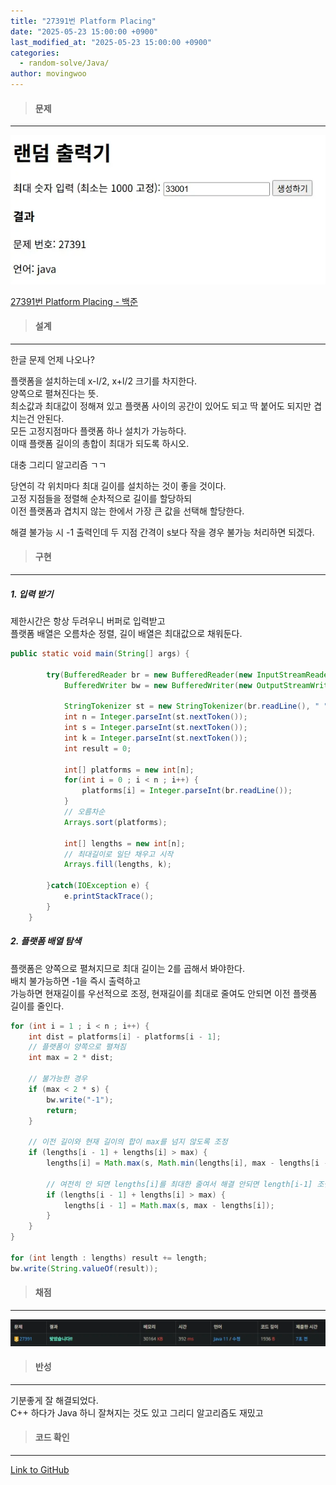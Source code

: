 ```yaml
---
title: "27391번 Platform Placing"
date: "2025-05-23 15:00:00 +0900"
last_modified_at: "2025-05-23 15:00:00 +0900"
categories: 
  - random-solve/Java/
author: movingwoo
---
```

> #### 문제  
---  
  
![img01](/assets/images/posts/random-solve/Java/2025-05-23-27391/img01.webp)  
  
[27391번 Platform Placing - 백준](https://www.acmicpc.net/problem/27391)  
   
> #### 설계  
---  
  
한글 문제 언제 나오나? 
  
플랫폼을 설치하는데 x-l/2, x+l/2 크기를 차지한다.  
양쪽으로 펼쳐진다는 뜻.  
최소값과 최대값이 정해져 있고 플랫폼 사이의 공간이 있어도 되고 딱 붙어도 되지만 겹치는건 안된다.  
모든 고정지점마다 플랫폼 하나 설치가 가능하다.  
이때 플랫폼 길이의 총합이 최대가 되도록 하시오.  
  
대충 그리디 알고리즘 ㄱㄱ  
  
당연히 각 위치마다 최대 길이를 설치하는 것이 좋을 것이다.  
고정 지점들을 정렬해 순차적으로 길이를 할당하되  
이전 플랫폼과 겹치지 않는 한에서 가장 큰 값을 선택해 할당한다.  
  
해결 불가능 시 -1 출력인데 두 지점 간격이 s보다 작을 경우 불가능 처리하면 되겠다.  

> #### 구현  
---  
  
##### 1. 입력 받기  
  
제한시간은 항상 두려우니 버퍼로 입력받고  
플랫폼 배열은 오름차순 정렬, 길이 배열은 최대값으로 채워둔다.  

```java
public static void main(String[] args) {
    	
    	try(BufferedReader br = new BufferedReader(new InputStreamReader(System.in));
	        BufferedWriter bw = new BufferedWriter(new OutputStreamWriter(System.out))) {
	        
	        StringTokenizer st = new StringTokenizer(br.readLine(), " ");
	        int n = Integer.parseInt(st.nextToken());
	        int s = Integer.parseInt(st.nextToken());
	        int k = Integer.parseInt(st.nextToken());
	        int result = 0;
	        
	        int[] platforms = new int[n];
	        for(int i = 0 ; i < n ; i++) {
	        	platforms[i] = Integer.parseInt(br.readLine());
	        }
	        // 오름차순
	        Arrays.sort(platforms);
	        
	        int[] lengths = new int[n];
	        // 최대길이로 일단 채우고 시작
	        Arrays.fill(lengths, k);
	        
	    }catch(IOException e) {
	        e.printStackTrace();
	    }
    }
```
  
##### 2. 플랫폼 배열 탐색  
  
플랫폼은 양쪽으로 펼쳐지므로 최대 길이는 2를 곱해서 봐야한다.  
배치 불가능하면 -1을 즉시 출력하고  
가능하면 현재길이를 우선적으로 조정, 현재길이를 최대로 줄여도 안되면 이전 플랫폼 길이를 줄인다.   
  
```java
for (int i = 1 ; i < n ; i++) {
    int dist = platforms[i] - platforms[i - 1];
    // 플랫폼이 양쪽으로 펼쳐짐
    int max = 2 * dist;

    // 불가능한 경우
    if (max < 2 * s) {
        bw.write("-1");
        return;
    }

    // 이전 길이와 현재 길이의 합이 max를 넘지 않도록 조정
    if (lengths[i - 1] + lengths[i] > max) {
        lengths[i] = Math.max(s, Math.min(lengths[i], max - lengths[i - 1]));

        // 여전히 안 되면 lengths[i]를 최대한 줄여서 해결 안되면 length[i-1] 조절을 해야함
        if (lengths[i - 1] + lengths[i] > max) {
            lengths[i - 1] = Math.max(s, max - lengths[i]);
        }
    }
}

for (int length : lengths) result += length;
bw.write(String.valueOf(result));
```
  
> #### 채점  
---  

![img02](/assets/images/posts/random-solve/Java/2025-05-23-27391/img02.webp)  
  
> #### 반성  
---  
  
기분좋게 잘 해결되었다.  
C++ 하다가 Java 하니 잘쳐지는 것도 있고 그리디 알고리즘도 재밌고  
  
> #### 코드 확인   
---  

[Link to GitHub](https://raw.githubusercontent.com/movingwoo/movingwoo-snippets/refs/heads/main/random-solve/Java/2025-05-23-27391.java)

